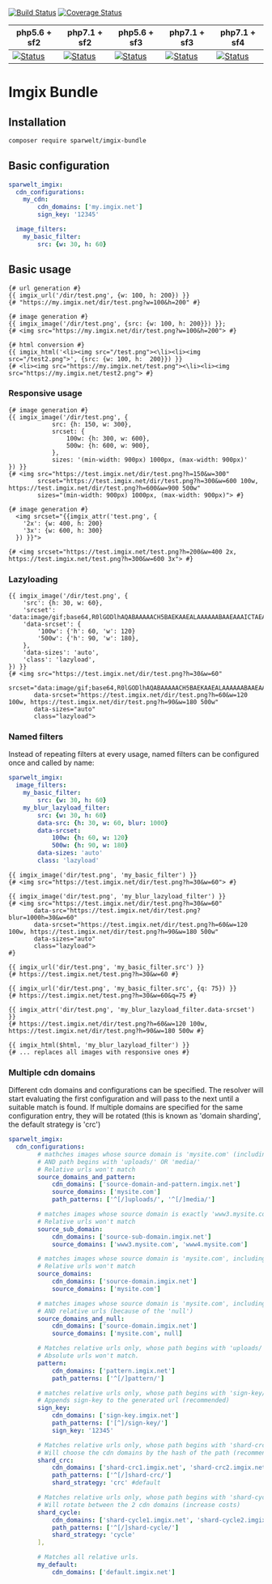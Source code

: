 [![Build Status](https://travis-ci.org/sparwelt/imgix-bundle.svg?branch=master)](https://travis-ci.org/sparwelt/imgix-bundle)
[![Coverage Status](https://coveralls.io/repos/github/sparwelt/imgix-bundle/badge.svg?branch=master)](https://coveralls.io/github/sparwelt/imgix-bundle?branch=master)

| php5.6 + sf2      | php7.1 + sf2      | php5.6 + sf3      | php7.1 + sf3      | php7.1 + sf4      |
|-------------------|-------------------|-------------------|-------------------|-------------------|
| [![Status][1]][6] | [![Status][2]][6] | [![Status][3]][6] | [![Status][4]][6] | [![Status][5]][6] |

[1]: https://travis-matrix-badges.herokuapp.com/repos/sparwelt/imgix-bundle/branches/master/1
[2]: https://travis-matrix-badges.herokuapp.com/repos/sparwelt/imgix-bundle/branches/master/2
[3]: https://travis-matrix-badges.herokuapp.com/repos/sparwelt/imgix-bundle/branches/master/3
[4]: https://travis-matrix-badges.herokuapp.com/repos/sparwelt/imgix-bundle/branches/master/4
[5]: https://travis-matrix-badges.herokuapp.com/repos/sparwelt/imgix-bundle/branches/master/5
[6]: https://travis-ci.org/sparwelt/imgix-bundle

Imgix Bundle
===================

## Installation
```bash
composer require sparwelt/imgix-bundle
```
## Basic configuration
```yaml
sparwelt_imgix:
  cdn_configurations:
    my_cdn:
        cdn_domains: ['my.imgix.net']
        sign_key: '12345'

  image_filters:
    my_basic_filter:
        src: {w: 30, h: 60}
```
## Basic usage
```twig
{# url generation #}
{{ imgix_url('/dir/test.png', {w: 100, h: 200}) }}
{# "https://my.imgix.net/dir/test.png?w=100&h=200" #}

{# image generation #}
{{ imgix_image('/dir/test.png', {src: {w: 100, h: 200}}) }};
{# <img src="https://my.imgix.net/dir/test.png?w=100&h=200"> #}

{# html conversion #}
{{ imgix_html('<li><img src="/test.png"><\li><li><img src="/test2.png">', {src: {w: 100, h:  200}}) }}
{# <li><img src="https://my.imgix.net/test.png"><\li><li><img src="https://my.imgix.net/test2.png"> #}
```

### Responsive usage
```twig
{# image generation #}
{{ imgix_image('/dir/test.png', {
            src: {h: 150, w: 300},
            srcset: {
                100w: {h: 300, w: 600},
                500w: {h: 600, w: 900},
            },
            sizes: '(min-width: 900px) 1000px, (max-width: 900px)'
}) }}
{# <img src="https://test.imgix.net/dir/test.png?h=150&w=300"
        srcset="https://test.imgix.net/dir/test.png?h=300&w=600 100w, https://test.imgix.net/dir/test.png?h=600&w=900 500w"
        sizes="(min-width: 900px) 1000px, (max-width: 900px)"> #}

{# image generation #}
  <img srcset="{{imgix_attr('test.png', {
    '2x': {w: 400, h: 200}
    '3x': {w: 600, h: 300}
  }) }}">

{# <img srcset="https://test.imgix.net/test.png?h=200&w=400 2x, https://test.imgix.net/test.png?h=300&w=600 3x"> #}
```

### Lazyloading
```twig
{{ imgix_image('/dir/test.png', {
    'src': {h: 30, w: 60},
    'srcset': 'data:image/gif;base64,R0lGODlhAQABAAAAACH5BAEKAAEALAAAAAABAAEAAAICTAEAOw==',
    'data-srcset': {
        '100w': {'h': 60, 'w': 120}
        '500w': {'h': 90, 'w': 180},
    },
    'data-sizes': 'auto',
    'class': 'lazyload',
}) }}
{# <img src="https://test.imgix.net/dir/test.png?h=30&w=60" 
       srcset="data:image/gif;base64,R0lGODlhAQABAAAAACH5BAEKAAEALAAAAAABAAEAAAICTAEAOw=="
       data-srcset="https://test.imgix.net/dir/test.png?h=60&w=120 100w, https://test.imgix.net/dir/test.png?h=90&w=180 500w"
       data-sizes="auto" 
       class="lazyload">
```

### Named filters
Instead of repeating filters at every usage, named filters can be configured once and called by name: 
```yaml
sparwelt_imgix:
  image_filters:
    my_basic_filter:
        src: {w: 30, h: 60}
    my_blur_lazyload_filter:
        src: {w: 30, h: 60}
        data-src: {h: 30, w: 60, blur: 1000}
        data-srcset:
            100w: {h: 60, w: 120}
            500w: {h: 90, w: 180}
        data-sizes: 'auto'
        class: 'lazyload'
```
```twig
{{ imgix_image('dir/test.png', 'my_basic_filter') }}
{# <img src="https://test.imgix.net/dir/test.png?h=30&w=60"> #}

{{ imgix_image('dir/test.png', 'my_blur_lazyload_filter') }}
{# <img src="https://test.imgix.net/dir/test.png?h=30&w=60" 
       data-src="https://test.imgix.net/dir/test.png?blur=1000h=30&w=60"
       data-srcset="https://test.imgix.net/dir/test.png?h=60&w=120 100w, https://test.imgix.net/dir/test.png?h=90&w=180 500w"
       data-sizes="auto" 
       class="lazyload">
#}

{{ imgix_url('dir/test.png', 'my_basic_filter.src') }}
{# https://test.imgix.net/test.png?h=30&w=60 #}

{{ imgix_url('dir/test.png', 'my_basic_filter.src', {q: 75}) }}
{# https://test.imgix.net/test.png?h=30&w=60&q=75 #}

{{ imgix_attr('dir/test.png', 'my_blur_lazyload_filter.data-srcset') }}
{# https://test.imgix.net/dir/test.png?h=60&w=120 100w, https://test.imgix.net/dir/test.png?h=90&w=180 500w #}

{{ imgix_html($html, 'my_blur_lazyload_filter') }}
{# ... replaces all images with responsive ones #}
```

### Multiple cdn domains
Different cdn domains and configurations can be specified.
The resolver will start evaluating the first configuration and will pass to the next until a suitable match is found.
If multiple domains are specified for the same configuration entry, they will be rotated (this is known as 'domain sharding', the default strategy is 'crc')
```yaml
sparwelt_imgix:
  cdn_configurations:
        # mathches images whose source domain is 'mysite.com' (including subdomains)
        # AND path begins with 'uploads/' OR 'media/'
        # Relative urls won't match
        source_domains_and_pattern:
            cdn_domains: ['source-domain-and-pattern.imgix.net']
            source_domains: ['mysite.com']
            path_patterns: ['^[/]uploads/', '^[/]media/']

        # matches images whose source domain is exactly 'www3.mysite.com' OR 'www4.mysite.com'
        # Relative urls won't match
        source_sub_domain:
            cdn_domains: ['source-sub-domain.imgix.net']
            source_domains: ['www3.mysite.com', 'www4.mysite.com']

        # matches images whose source domain is 'mysite.com', including subdomains
        # Relative urls won't match
        source_domains:
            cdn_domains: ['source-domain.imgix.net']
            source_domains: ['mysite.com']

        # matches images whose source domain is 'mysite.com', including subdomains
        # AND relative urls (because of the 'null')
        source_domains_and_null:
            cdn_domains: ['source-domain.imgix.net']
            source_domains: ['mysite.com', null]

        # Matches relative urls only, whose path begins with 'uploads/'.
        # Absolute urls won't match.
        pattern:
            cdn_domains: ['pattern.imgix.net']
            path_patterns: ['^[/]pattern/']

        # matches relative urls only, whose path begins with 'sign-key/'.
        # Appends sign-key to the generated url (recommended)
        sign_key:
            cdn_domains: ['sign-key.imgix.net']
            path_patterns: ['[^]/sign-key/']
            sign_key: '12345'

        # Matches relative urls only, whose path begins with 'shard-crc/'.
        # Will choose the cdn domains by the hash of the path (recommended)
        shard_crc:
            cdn_domains: ['shard-crc1.imgix.net', 'shard-crc2.imgix.net']
            path_patterns: ['^[/]shard-crc/']
            shard_strategy: 'crc' #default

        # Matches relative urls only, whose path begins with 'shard-cycle/'.
        # Will rotate between the 2 cdn domains (increase costs)
        shard_cycle:
            cdn_domains: ['shard-cycle1.imgix.net', 'shard-cycle2.imgix.net']
            path_patterns: ['^[/]shard-cycle/']
            shard_strategy: 'cycle'
        ],

        # Matches all relative urls.
        my_default:
            cdn_domains: ['default.imgix.net']

```
